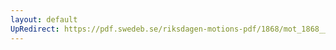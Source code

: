 ```yaml
---
layout: default
UpRedirect: https://pdf.swedeb.se/riksdagen-motions-pdf/1868/mot_1868__ak__00215/mot_1868__ak__00215_001.pdf
---
```

